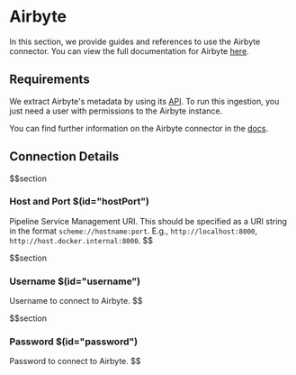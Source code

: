 # Airbyte

In this section, we provide guides and references to use the Airbyte connector. You can view the full documentation for Airbyte [here](https://docs.open-metadata.org/connectors/pipeline/airbyte).

## Requirements

We extract Airbyte's metadata by using its [API](https://docs.airbyte.com/api-documentation/). To run this ingestion, you just need a user with permissions to the Airbyte instance.

You can find further information on the Airbyte connector in the [docs](https://docs.open-metadata.org/connectors/pipeline/airbyte).

## Connection Details

$$section
### Host and Port $(id="hostPort")

Pipeline Service Management URI. This should be specified as a URI string in the format `scheme://hostname:port`. E.g., `http://localhost:8000`, `http://host.docker.internal:8000`.
$$

$$section
### Username $(id="username")
Username to connect to Airbyte.
$$

$$section
### Password $(id="password")
Password to connect to Airbyte.
$$
